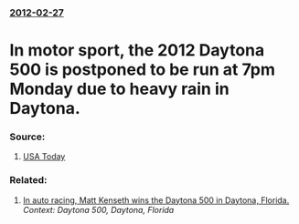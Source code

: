 ### [2012-02-27](/news/2012/02/27/index.md)

# In motor sport, the 2012 Daytona 500 is postponed to be run at 7pm Monday due to heavy rain in Daytona. 




### Source:

1. [USA Today](http://www.usatoday.com/sports/motor/nascar/story/2012-02-27/Fox-could-score-big-with-prime-time-Daytona-500/53271682/1)

### Related:

1. [In auto racing, Matt Kenseth wins the Daytona 500 in Daytona, Florida. ](/news/2012/02/28/in-auto-racing-matt-kenseth-wins-the-daytona-500-in-daytona-florida.md) _Context: Daytona 500, Daytona, Florida_
